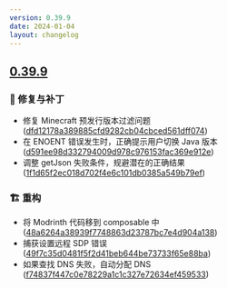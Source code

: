 ```yaml
---
version: 0.39.9
date: 2024-01-04
layout: changelog
---
```

## [0.39.9](#0.39.9)
### 🐛 修复与补丁

- 修复 Minecraft 预发行版本过滤问题 ([dfd12178a389885cfd9282cb04cbced561dff074](https://github.com/Voxelum/x-minecraft-launcher/commit/dfd12178a389885cfd9282cb04cbced561dff074))
- 在 ENOENT 错误发生时，正确提示用户切换 Java 版本 ([d591ee98d332794009d978c976153fac369e912e](https://github.com/Voxelum/x-minecraft-launcher/commit/d591ee98d332794009d978c976153fac369e912e))
- 调整 getJson 失败条件，规避潜在的正确结果 ([1f1d65f2ec018d702f4e6c101db0385a549b79ef](https://github.com/Voxelum/x-minecraft-launcher/commit/1f1d65f2ec018d702f4e6c101db0385a549b79ef))

### 🏗️ 重构

- 将 Modrinth 代码移到 composable 中 ([48a6264a38939f7748863d23787bc7e4d904a138](https://github.com/Voxelum/x-minecraft-launcher/commit/48a6264a38939f7748863d23787bc7e4d904a138))
- 捕获设置远程 SDP 错误 ([49f7c35d0481f5f2d41beb644be73733f65e88ba](https://github.com/Voxelum/x-minecraft-launcher/commit/49f7c35d0481f5f2d41beb644be73733f65e88ba))
- 如果查找 DNS 失败，自动分配 DNS ([f74837f447c0e78229a1c1c327e72634ef459533](https://github.com/Voxelum/x-minecraft-launcher/commit/f74837f447c0e78229a1c1c327e72634ef459533))

